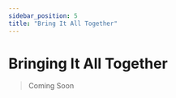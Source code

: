 ```yaml
---
sidebar_position: 5
title: "Bring It All Together"
---
```


# Bringing It All Together

> Coming Soon
